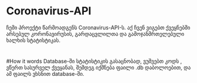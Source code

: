 # Coronavirus-API
ჩემი პროექტი წარმოადგენს Coronavirus-API-ს.
აქ ჩვენ ვიგებთ ქვეყნებში არსებულ კორონავირუსის, გარდაცვლილთა და გამოჯანმრთელებული ხალხის სტატისტიკას.
#
#How it words
Database-ში სტატისტიკის გასაცნობად, ვუშვებთ კოდს , ვწერთ სასურველ ქვეყანას, შემდეგ იქმნება ფაილი .db დაბოლოებით, და ამ ფაილს ვხსნით database-ში.
